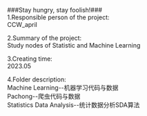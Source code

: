 ###Stay hungry, stay foolish!###  
1.Responsible person of the project:  
CCW_april

2.Summary of the project:  
Study nodes of Statistic and Machine Learning

3.Creating time:  
2023.05

4.Folder description:  
Machine Learning--机器学习代码与数据  
Pachong--爬虫代码与数据  
Statistics Data Analysis--统计数据分析SDA算法

